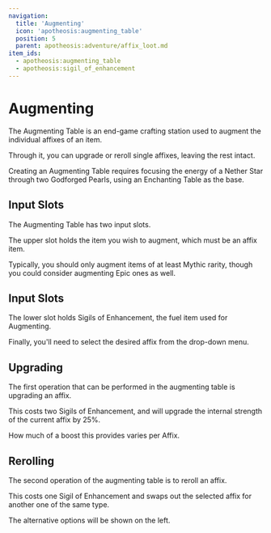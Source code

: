 ```yaml
---
navigation:
  title: 'Augmenting'
  icon: 'apotheosis:augmenting_table'
  position: 5
  parent: apotheosis:adventure/affix_loot.md
item_ids:
  - apotheosis:augmenting_table
  - apotheosis:sigil_of_enhancement
---
```


# Augmenting

The <Color id="blue">Augmenting Table</Color> is an end-game crafting station used to augment the individual affixes of an item.

Through it, you can upgrade or reroll single affixes, leaving the rest intact.

Creating an Augmenting Table requires focusing the energy of a <Color id="blue">Nether Star</Color> through two <Color id="blue">Godforged Pearls</Color>, using an <Color id="blue">Enchanting Table</Color> as the base.

<Recipe id="apotheosis:augmenting_table" />

## Input Slots

The Augmenting Table has two input slots.

The upper slot holds the item you wish to augment, which must be an affix item.

Typically, you should only augment items of at least <Color id="gold">Mythic</Color> rarity, though you could consider augmenting <Color id="dark_purple">Epic</Color> ones as well.

## Input Slots

The lower slot holds <Color id="blue">Sigils of Enhancement</Color>, the fuel item used for Augmenting.

Finally, you'll need to select the desired affix from the drop-down menu.

<Recipe id="apotheosis:sigil_of_enhancement" />

## Upgrading

The first operation that can be performed in the augmenting table is upgrading an affix.

This costs two <Color id="blue">Sigils of Enhancement</Color>, and will upgrade the internal strength of the current affix by 25%.

How much of a boost this provides varies per Affix.

## Rerolling

The second operation of the augmenting table is to reroll an affix.

This costs one <Color id="blue">Sigil of Enhancement</Color> and swaps out the selected affix for another one of the same type.

The alternative options will be shown on the left.

